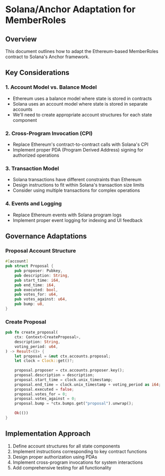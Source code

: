 # Solana/Anchor Adaptation for MemberRoles

## Overview
This document outlines how to adapt the Ethereum-based MemberRoles contract to Solana's Anchor framework.

## Key Considerations

### 1. Account Model vs. Balance Model
- Ethereum uses a balance model where state is stored in contracts
- Solana uses an account model where state is stored in separate accounts
- We'll need to create appropriate account structures for each state component

### 2. Cross-Program Invocation (CPI)
- Replace Ethereum's contract-to-contract calls with Solana's CPI
- Implement proper PDA (Program Derived Address) signing for authorized operations

### 3. Transaction Model
- Solana transactions have different constraints than Ethereum
- Design instructions to fit within Solana's transaction size limits
- Consider using multiple transactions for complex operations

### 4. Events and Logging
- Replace Ethereum events with Solana program logs
- Implement proper event logging for indexing and UI feedback


## Governance Adaptations

### Proposal Account Structure
```rust
#[account]
pub struct Proposal {
    pub proposer: Pubkey,
    pub description: String,
    pub start_time: i64,
    pub end_time: i64,
    pub executed: bool,
    pub votes_for: u64,
    pub votes_against: u64,
    pub bump: u8,
}
```

### Create Proposal
```rust
pub fn create_proposal(
    ctx: Context<CreateProposal>,
    description: String,
    voting_period: u64,
) -> Result<()> {
    let proposal = &mut ctx.accounts.proposal;
    let clock = Clock::get()?;
    
    proposal.proposer = ctx.accounts.proposer.key();
    proposal.description = description;
    proposal.start_time = clock.unix_timestamp;
    proposal.end_time = clock.unix_timestamp + voting_period as i64;
    proposal.executed = false;
    proposal.votes_for = 0;
    proposal.votes_against = 0;
    proposal.bump = *ctx.bumps.get("proposal").unwrap();
    
    Ok(())
}
```


## Implementation Approach

1. Define account structures for all state components
2. Implement instructions corresponding to key contract functions
3. Design proper authorization using PDAs
4. Implement cross-program invocations for system interactions
5. Add comprehensive testing for all functionality
